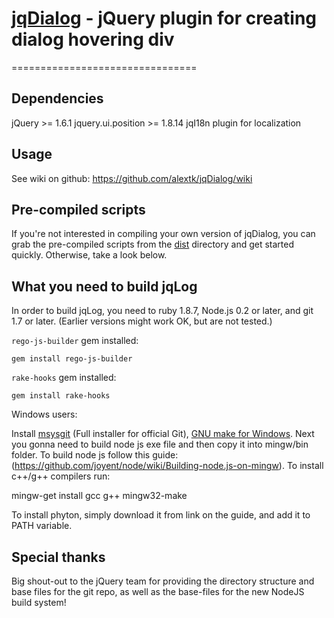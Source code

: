 # [jqDialog]() - jQuery plugin for creating dialog hovering div
================================

Dependencies
-------------------
jQuery >= 1.6.1
jquery.ui.position >= 1.8.14
jqI18n plugin for localization


Usage
---------------------
See wiki on github: https://github.com/alextk/jqDialog/wiki


Pre-compiled scripts
--------------------
If you're not interested in compiling your own version of jqDialog, you can grab the pre-compiled scripts from the
[dist](https://github.com/alextk/jqDialog/tree/master/dist/) directory and get started quickly. Otherwise, take a look below.

What you need to build jqLog
----------------------------
In order to build jqLog, you need to ruby 1.8.7, Node.js 0.2 or later, and git 1.7 or later.
(Earlier versions might work OK, but are not tested.)

`rego-js-builder` gem installed:

    gem install rego-js-builder


`rake-hooks` gem installed:

    gem install rake-hooks


Windows users:

   Install [msysgit](https://code.google.com/p/msysgit/) (Full installer for official Git),
   [GNU make for Windows](http://gnuwin32.sourceforge.net/packages/make.htm).
   Next you gonna need to build node js exe file and then copy it into mingw/bin folder. To build node js follow this guide:
   (https://github.com/joyent/node/wiki/Building-node.js-on-mingw). To install c++/g++ compilers run:

   mingw-get install gcc g++ mingw32-make

   To install phyton, simply download it from link on the guide, and add it to PATH variable.

Special thanks
--------------
Big shout-out to the jQuery team for providing the directory structure and base files for the git repo, as well as the base-files for the new NodeJS build system!